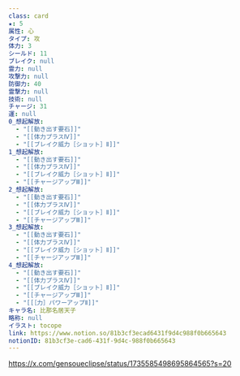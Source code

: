 ```yaml
---
class: card
★: 5
属性: 心
タイプ: 攻
体力: 3
シールド: 11
ブレイク: null
霊力: null
攻撃力: null
防御力: 40
霊撃力: null
技術: null
チャージ: 31
運: null
0_想起解放:
  - "[[動き出す要石]]"
  - "[[体力プラスⅣ]]"
  - "[[ブレイク威力［ショット］Ⅱ]]"
1_想起解放:
  - "[[動き出す要石]]"
  - "[[体力プラスⅣ]]"
  - "[[ブレイク威力［ショット］Ⅱ]]"
  - "[[チャージアップⅢ]]"
2_想起解放:
  - "[[動き出す要石]]"
  - "[[体力プラスⅣ]]"
  - "[[ブレイク威力［ショット］Ⅱ]]"
  - "[[チャージアップⅢ]]"
3_想起解放:
  - "[[動き出す要石]]"
  - "[[体力プラスⅣ]]"
  - "[[ブレイク威力［ショット］Ⅱ]]"
  - "[[チャージアップⅢ]]"
4_想起解放:
  - "[[動き出す要石]]"
  - "[[体力プラスⅣ]]"
  - "[[ブレイク威力［ショット］Ⅱ]]"
  - "[[チャージアップⅢ]]"
  - "[[［力］パワーアップⅡ]]"
キャラ名: 比那名居天子
略称: null
イラスト: tocope
link: https://www.notion.so/81b3cf3ecad6431f9d4c988f0b665643
notionID: 81b3cf3e-cad6-431f-9d4c-988f0b665643
---
```

https://x.com/gensoueclipse/status/1735585498695864565?s=20